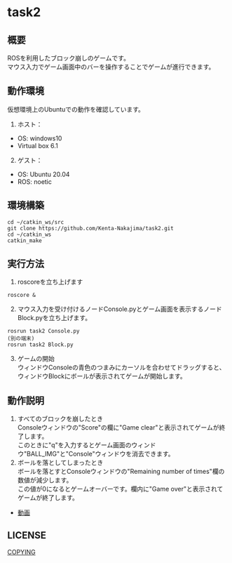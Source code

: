 # task2

## 概要
ROSを利用したブロック崩しのゲームです。<br>
マウス入力でゲーム画面中のバーを操作することでゲームが進行できます。

## 動作環境
仮想環境上のUbuntuでの動作を確認しています。
1. ホスト：<br>
- OS: windows10
- Virtual box 6.1
2. ゲスト：<br>
- OS: Ubuntu 20.04
- ROS: noetic

## 環境構築
```
cd ~/catkin_ws/src
git clone https://github.com/Kenta-Nakajima/task2.git
cd ~/catkin_ws
catkin_make
```

## 実行方法
1. roscoreを立ち上げます
```
roscore &
```

2. マウス入力を受け付けるノードConsole.pyとゲーム画面を表示するノードBlock.pyを立ち上げます。
```
rosrun task2 Console.py
(別の端末)
rosrun task2 Block.py
```

3. ゲームの開始<br>
  ウィンドウConsoleの青色のつまみにカーソルを合わせてドラッグすると、ウィンドウBlockにボールが表示されてゲームが開始します。

## 動作説明
1. すべてのブロックを崩したとき<br>
  Consoleウィンドウの"Score"の欄に"Game clear"と表示されてゲームが終了します。<br>
  このときに"q"を入力するとゲーム画面のウィンドウ"BALL_IMG"と"Console"ウィンドウを消去できます。
2. ボールを落としてしまったとき<br>
  ボールを落とすとConsoleウィンドウの"Remaining number of times"欄の数値が減少します。<br>
  この値が0になるとゲームオーバーです。欄内に"Game over"と表示されてゲームが終了します。

- [動画](https://www.youtube.com/watch?v=XHZcsVWpJyM&feature=youtu.be)

## LICENSE
[COPYING](https://github.com/Kenta-Nakajima/task2/blob/main/COPYING)
